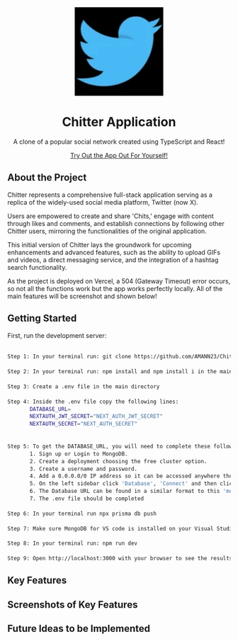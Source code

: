 <div align="center">
  <a href="https://github.com/AMANN23/Chitter-App">
   <img src="public/ChitterLogo.png" width="200" height="200">
  </a>

  <h1 align="center">Chitter Application</h1>
  <p>A clone of a popular social network created using TypeScript and React!</p>
  <p align="center">
  <a href="https://chitter-application.vercel.app/">Try Out the App Out For Yourself!</a>
  </p>
</div>

## About the Project

Chitter represents a comprehensive full-stack application serving as a replica of the widely-used social media platform, Twitter (now X).

Users are empowered to create and share 'Chits,' engage with content through likes and comments, and establish connections by following other Chitter users, mirroring the functionalities of the original application.

This initial version of Chitter lays the groundwork for upcoming enhancements and advanced features, such as the ability to upload GIFs and videos, a direct messaging service, and the integration of a hashtag search functionality.

As the project is deployed on Vercel, a 504 (Gateway Timeout) error occurs, so not all the functions work but the app works perfectly locally. All of the main features will be screenshot and shown below!

## Getting Started

First, run the development server:

```bash

Step 1: In your terminal run: git clone https://github.com/AMANN23/Chitter-App.git

Step 2: In your terminal run: npm install and npm install i in the main directory

Step 3: Create a .env file in the main directory

Step 4: Inside the .env file copy the following lines:
       DATABASE_URL=
       NEXTAUTH_JWT_SECRET="NEXT_AUTH_JWT_SECRET"
       NEXTAUTH_SECRET="NEXT_AUTH_SECRET"


Step 5: To get the DATABASE_URL, you will need to complete these following sub-steps:
       1. Sign up or Login to MongoDB.
       2. Create a deployment choosing the free cluster option.
       3. Create a username and password.
       4. Add a 0.0.0.0/0 IP address so it can be accessed anywhere then click finish and close.
       5. On the left sidebar click 'Database', 'Connect' and then click 'MongoDB for VS Code'
       6. The Database URL can be found in a similar format to this 'mongodb+srv://username:<password>@cluster0.*******.mongodb.net/test'
       7. The .env file should be completed

Step 6: In your terminal run npx prisma db push

Step 7: Make sure MongoDB for VS code is installed on your Visual Studio Code and connect with string using the 'Database URL'

Step 8: In your terminal run: npm run dev

Step 9: Open http://localhost:3000 with your browser to see the results.

```

## Key Features

## Screenshots of Key Features

## Future Ideas to be Implemented
